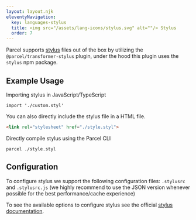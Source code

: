 ```yaml
---
layout: layout.njk
eleventyNavigation:
  key: languages-stylus
  title: <img src="/assets/lang-icons/stylus.svg" alt=""/> Stylus
  order: 7
---
```


Parcel supports [stylus](https://stylus-lang.com/) files out of the box by utilizing the `@parcel/transformer-stylus` plugin, under the hood this plugin uses the `stylus` npm package.

## Example Usage

Importing stylus in JavaScript/TypeScript

```JS
import './custom.styl'
```

You can also directly include the stylus file in a HTML file.

```HTML
<link rel="stylesheet" href="./style.styl">
```

Directly compile stylus using the Parcel CLI

```
parcel ./style.styl
```

## Configuration

To configure stylus we support the following configuration files: `.stylusrc` and `.stylusrc.js` (we highly recommend to use the JSON version whenever possible for the best performance/cache experience)

To see the available options to configure stylus see the official [stylus documentation](https://stylus-lang.com/docs/js.html).
